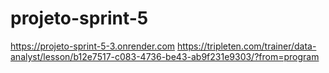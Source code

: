 # projeto-sprint-5
https://projeto-sprint-5-3.onrender.com
https://tripleten.com/trainer/data-analyst/lesson/b12e7517-c083-4736-be43-ab9f231e9303/?from=program
